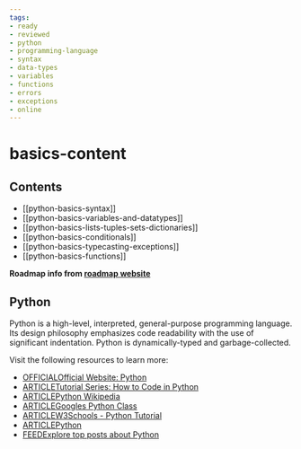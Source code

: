 ```yaml
---
tags:
- ready
- reviewed
- python
- programming-language
- syntax
- data-types
- variables
- functions
- errors
- exceptions
- online
---
```


# basics-content

## Contents

- [[python-basics-syntax]]
- [[python-basics-variables-and-datatypes]]
- [[python-basics-lists-tuples-sets-dictionaries]]
- [[python-basics-conditionals]]
- [[python-basics-typecasting-exceptions]]
- [[python-basics-functions]]

__Roadmap info from [roadmap website](https://roadmap.sh/python/basics)__

## Python

Python is a high-level, interpreted, general-purpose programming language. Its design philosophy emphasizes code readability with the use of significant indentation. Python is dynamically-typed and garbage-collected.

Visit the following resources to learn more:

- [OFFICIALOfficial Website: Python](https://www.python.org/)
- [ARTICLETutorial Series: How to Code in Python](https://www.digitalocean.com/community/tutorials/how-to-write-your-first-python-3-program)
- [ARTICLEPython Wikipedia](https://en.wikipedia.org/wiki/Python_(programming_language))
- [ARTICLEGoogles Python Class](https://developers.google.com/edu/python)
- [ARTICLEW3Schools - Python Tutorial](https://www.w3schools.com/python)
- [ARTICLEPython](https://www.kaggle.com/learn/python)
- [FEEDExplore top posts about Python](https://app.daily.dev/tags/python?ref=roadmapsh)
